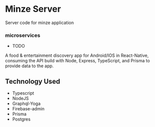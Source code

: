 # Minze Server

Server code for minze application

### microservices

- TODO 

A food & entertainment discovery app for Android/IOS in React-Native, consuming the
API build with Node, Express, TypeScript, and Prisma to provide data to the app.

## **Technology Used**
- Typescript
- NodeJS
- Graphql-Yoga
- Firebase-admin
- Prisma
- Postgres
